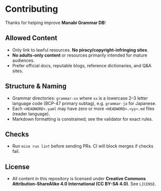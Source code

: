 # Contributing

Thanks for helping improve **Manabi Grammar DB**!

## Allowed Content
- Only link to lawful resources. **No piracy/copyright-infringing sites**.
- **No adults-only content** or resources primarily intended for mature audiences.
- Prefer official docs, reputable blogs, reference dictionaries, and Q&A sites.

## Structure & Naming
- Grammar directories: `grammar-xx` where `xx` is a lowercase 2–3 letter language code (BCP-47 primary subtag), e.g. `grammar-ja` for Japanese.
- Each `<HEADWORD>.yaml` may have zero or more `<HEADWORD>.<yy>.md` files (reader language).
- Markdown formatting is constrained; see the validator for exact rules.

## Checks
- Run `mise run lint` before sending PRs. CI will block merges if checks fail.

## License
- All content in this repository is licensed under **Creative Commons Attribution-ShareAlike 4.0 International (CC BY-SA 4.0)**. See `LICENSE`.
